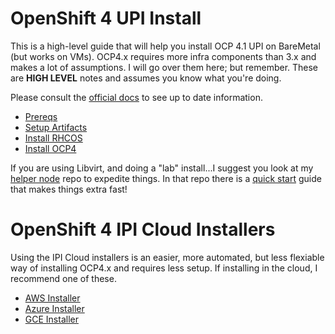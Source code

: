 # OpenShift 4 UPI Install

This is a high-level guide that will help you install OCP 4.1 UPI on BareMetal (but works on VMs). OCP4.x requires more infra components than 3.x and makes a lot of assumptions. I will go over them here; but remember. These are **__HIGH LEVEL__** notes and assumes you know what you're doing.

Please consult the [official docs](https://docs.openshift.com/container-platform/4.1/installing/installing_bare_metal/installing-bare-metal.html) to see up to date information.

* [Prereqs](docs/0.prereqs.md)
* [Setup Artifacts](docs/1.setup.md)
* [Install RHCOS](docs/2.installrhcos.md)
* [Install OCP4](docs/3.installocp4.md)

If you are using Libvirt, and doing a "lab" install...I suggest you look at my [helper node](https://github.com/christianh814/ocp4-upi-helpernode#ocp4-upi-helper-node-playbook) repo to expedite things. In that repo there is a [quick start](https://github.com/christianh814/ocp4-upi-helpernode/blob/master/quickstart.md) guide that makes things extra fast!

# OpenShift 4 IPI Cloud Installers

Using the IPI Cloud installers is an easier, more automated, but less flexiable way of installing OCP4.x and requires less setup. If installing in the cloud, I recommend one of these.

* [AWS Installer](https://docs.openshift.com/container-platform/4.1/installing/installing_aws/installing-aws-default.html)
* [Azure Installer](https://github.com/openshift/installer/tree/master/docs/user/azure)
* [GCE Installer](https://github.com/openshift/installer/tree/master/docs/user/gcp)

